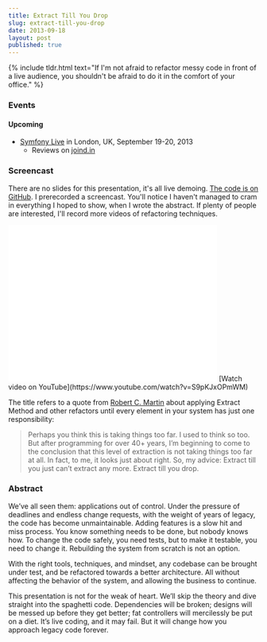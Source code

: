 ```yaml
---
title: Extract Till You Drop
slug: extract-till-you-drop
date: 2013-09-18
layout: post
published: true
---
```


{% include tldr.html text="If I'm not afraid to refactor messy code in front of a live audience, you shouldn't be afraid to do it in the comfort of your office." %}

### Events

#### Upcoming

- [Symfony Live](http://london2013.live.symfony.com/speakers.html#mathias) in London, UK, September 19-20, 2013
  - Reviews on [joind.in](https://joind.in/talk/view/9334)

### Screencast

There are no slides for this presentation, it's all live demoing. [The code is on GitHub](https://github.com/mathiasverraes/extract-till-you-drop).
 I prerecorded a screencast. You'll notice I haven't managed to cram in everything I hoped to show, when I wrote the abstract.
 If plenty of people are interested, I'll record more videos of refactoring techniques.

<iframe width="420" height="315" src="//www.youtube.com/embed/S9pKJxOPmWM" frameborder="0" allowfullscreen></iframe>
[Watch video on YouTube](https://www.youtube.com/watch?v=S9pKJxOPmWM)

The title refers to a quote from [Robert C. Martin](https://sites.google.com/site/unclebobconsultingllc/one-thing-extract-till-you-drop) about applying Extract Method and other refactors until every element in your
  system has just one responsibility:

<blockquote>Perhaps you think this is taking things too far. I used to think so too. But after programming for over 40+
years, I’m beginning to come to the conclusion that this level of extraction is not taking things too far at all. In fact,
to me, it looks just about right. So, my advice: Extract till you just can’t extract any more. Extract till you drop.</blockquote>

### Abstract

We’ve all seen them: applications out of control. Under the pressure of deadlines and endless change requests, with the weight of years of legacy, the code has become unmaintainable. Adding features is a slow hit and miss process. You know something needs to be done, but nobody knows how. To change the code safely, you need tests, but to make it testable, you need to change it. Rebuilding the system from scratch is not an option.

With the right tools, techniques, and mindset, any codebase can be brought under test, and be refactored towards a better architecture. All without affecting the behavior of the system, and allowing the business to continue.

This presentation is not for the weak of heart. We’ll skip the theory and dive straight into the spaghetti code. Dependencies will be broken; designs will be messed up before they get better; fat controllers will mercilessly be put on a diet. It’s live coding, and it may fail. But it will change how you approach legacy code forever.
